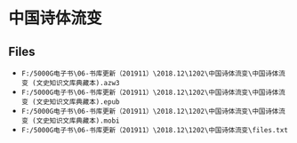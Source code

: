 # 中国诗体流变

## Files

- `F:/5000G电子书\06-书库更新（201911）\2018.12\1202\中国诗体流变\中国诗体流变 (文史知识文库典藏本).azw3`
- `F:/5000G电子书\06-书库更新（201911）\2018.12\1202\中国诗体流变\中国诗体流变 (文史知识文库典藏本).epub`
- `F:/5000G电子书\06-书库更新（201911）\2018.12\1202\中国诗体流变\中国诗体流变 (文史知识文库典藏本).mobi`
- `F:/5000G电子书\06-书库更新（201911）\2018.12\1202\中国诗体流变\files.txt`
